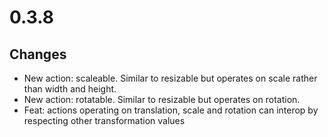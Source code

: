 # 0.3.8

## Changes

- New action: scaleable. Similar to resizable but operates on scale rather than width and height.
- New action: rotatable. Similar to resizable but operates on rotation.
- Feat: actions operating on translation, scale and rotation can interop by respecting other transformation values
